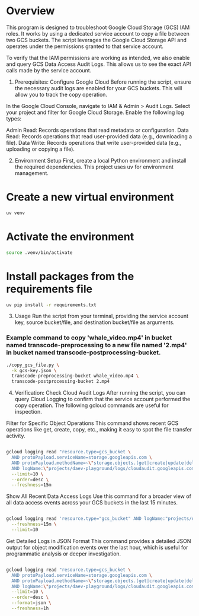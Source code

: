 # Overview

This program is designed to troubleshoot Google Cloud Storage (GCS) IAM roles. It works by using a dedicated service account to copy a file between two GCS buckets.
The script leverages the Google Cloud Storage API and operates under the permissions granted to that service account.

To verify that the IAM permissions are working as intended, we also enable and query GCS Data Access Audit Logs. This allows us to see the exact API calls made by the service account.

1. Prerequisites: Configure Google Cloud
Before running the script, ensure the necessary audit logs are enabled for your GCS buckets. This will allow you to track the copy operation.

In the Google Cloud Console, navigate to IAM & Admin > Audit Logs. Select your project and filter for Google Cloud Storage. Enable the following log types:

Admin Read: Records operations that read metadata or configuration.
Data Read: Records operations that read user-provided data (e.g., downloading a file).
Data Write: Records operations that write user-provided data (e.g., uploading or copying a file).

2. Environment Setup
First, create a local Python environment and install the required dependencies. This project uses uv for environment management.

# Create a new virtual environment
```bash
uv venv
```

# Activate the environment
```bash
source .venv/bin/activate
```

# Install packages from the requirements file
```bash
uv pip install -r requirements.txt
```
3. Usage
Run the script from your terminal, providing the service account key, source bucket/file, and destination bucket/file as arguments.

### Example command to copy 'whale_video.mp4' in bucket named transcode-preprocessing to a new file named '2.mp4' in bucket named transcode-postprocessing-bucket.
```Bash
./copy_gcs_file.py \
  -k gcs-key.json \
  transcode-preprocessing-bucket whale_video.mp4 \
  transcode-postprocessing-bucket 2.mp4
```
4. Verification: Check Cloud Audit Logs
After running the script, you can query Cloud Logging to confirm that the service account performed the copy operation. The following gcloud commands are useful for inspection.

Filter for Specific Object Operations
This command shows recent GCS operations like get, create, copy, etc., making it easy to spot the file transfer activity.

```Bash

gcloud logging read "resource.type=gcs_bucket \
  AND protoPayload.serviceName=storage.googleapis.com \
  AND protoPayload.methodName=~\"storage.objects.(get|create|update|delete|copy|rewrite)\" \
  AND logName:\"projects/daev-playground/logs/cloudaudit.googleapis.com%2Fdata_access\"" \
  --limit=10 \
  --order=desc \
  --freshness=15m
```
Show All Recent Data Access Logs
Use this command for a broader view of all data access events across your GCS buckets in the last 15 minutes.

```Bash

gcloud logging read 'resource.type="gcs_bucket" AND logName:"projects/daev-playground/logs/cloudaudit.googleapis.com%2Fdata_access"' \
  --freshness=15m \
  --limit=10
```
Get Detailed Logs in JSON Format
This command provides a detailed JSON output for object modification events over the last hour, which is useful for programmatic analysis or deeper investigation.

```Bash

gcloud logging read "resource.type=gcs_bucket \
  AND protoPayload.serviceName=storage.googleapis.com \
  AND protoPayload.methodName=~\"storage.objects.(get|create|update|delete)\" \
  AND logName:\"projects/daev-playground/logs/cloudaudit.googleapis.com%2Fdata_access\"" \
  --limit=10 \
  --order=desc \
  --format=json \
  --freshness=1h
```

